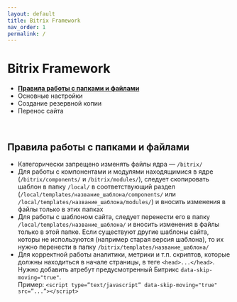 ```yaml
---
layout: default
title: Bitrix Framework
nav_order: 1
permalink: /
---
```


# Bitrix Framework

- [**Правила работы с папками и файлами**](#правила-работы-с-папками-и-файлами)
- Основные настройки
- Создание резервной копии
- Перенос сайта

<br>

## Правила работы с папками и файлами

- Категорически запрещено изменять файлы ядра — `/bitrix/`
- Для работы с компонентами и модулями находящимися в ядре (`/bitrix/components/` и `/bitrix/modules/`), следует скопировать шаблон в папку `/local/` в соответствующий раздел (`/local/templates/название_шаблона/components/` или `/local/templates/название_шаблона/modules/`) и вносить изменения в файлы только в этих папках
- Для работы с шаблоном сайта, следует перенести его в папку `/local/templates/название_шаблона/` и вносить изменения в файлы только в этой папке. Если существуют другие шаблоны сайта, которы не используются (например старая версия шаблона), то их нужно перенести в папку `/bitrix/templates/название_шаблона/`
- Для корректной работы аналитики, метрики и т.п. скриптов, которые должны находиться в начале страницы, в теге `<head>...</head>`. Нужно добавить атребут предусмотренный Битрикс `data-skip-moving="true"`.\
Пример: `<script type=”text/javascript” data-skip-moving="true" src=”...”></script>`

<br>
